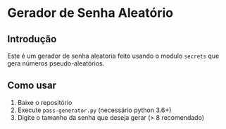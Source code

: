 # Gerador de Senha Aleatório

## Introdução

Este é um gerador de senha aleatoria feito usando o modulo `secrets` que gera números pseudo-aleatórios.

## Como usar

1. Baixe o repositório
1. Execute `pass-generator.py` (necessário python 3.6+)
1. Digite o tamanho da senha que deseja gerar (> 8 recomendado) 

